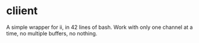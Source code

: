 cliient
=======

A simple wrapper for ii, in 42 lines of bash. Work with only one channel at a time, no multiple buffers, no nothing.
